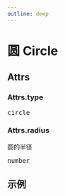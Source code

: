 ```yaml
---
outline: deep
---
```


# 圆 Circle

## Attrs

### Attrs.type
<pre>circle</pre>

### Attrs.radius
圆的半径
<pre>number</pre>




## 示例
<div id="canvans"   style="width: 688px; height: 300px" ></div>

<script setup>
import { NetaGraph } from '../../src/core'
import { onMounted } from 'vue'
onMounted(() => {

  const graph= new NetaGraph({
    rendererType: 'canvas',
    el: document.getElementById("canvans"),
    backgroundColor: "#ffe",
  }); 

  const model1 = {
    nodes: [{
    id: "node1",
    label: "circle",
    type: "circle",
    x: 200,
    y: 100,
    radius: 40,
    }]
  }

  graph.read(model1)
  graph.render();
})
</script>
